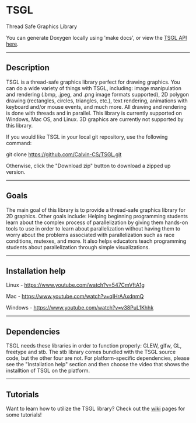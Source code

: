TSGL
====

Thread Safe Graphics Library

You can generate Doxygen locally using 'make docs', or view the [TSGL API here](http://calvin-cs.github.io/TSGL/html/index.html).

------------
Description
------------
TSGL is a thread-safe graphics library perfect for drawing graphics. You can do a wide variety of things with TSGL, including: image manipulation and rendering (.bmp, .jpeg, and .png image formats supported), 2D polygon drawing (rectangles, circles, triangles, etc.), text rendering, animations with keyboard and/or mouse events, and much more. All drawing and rendering is done with threads and in parallel. This library is currently supported on Windows, Mac OS, and Linux. 3D graphics are currently not supported by this library.

If you would like TSGL in your local git repository, use the following command:

git clone https://github.com/Calvin-CS/TSGL.git

Otherwise, click the "Download zip" button to download a zipped up version.

------------
Goals
------------
The main goal of this library is to provide a thread-safe graphics library for 2D graphics. Other goals include: Helping beginning programming students learn about the complex process of parallelization by giving them hands-on tools to use in order to learn about parallelization without having them to worry about the problems associated with parallelization such as race conditions, mutexes, and more. It also helps educators teach programming students about parallelization through simple visualizations.

------------
Installation help
------------
Linux - https://www.youtube.com/watch?v=547CmVftA1g

Mac - https://www.youtube.com/watch?v=qIHrAAxdnmQ

Windows - https://www.youtube.com/watch?v=v38PuL1Khhk

------------
Dependencies
------------
TSGL needs these libraries in order to function properly: GLEW, glfw, GL, freetype and stb. The stb library comes bundled with the TSGL source code, but the other four are not. For platform-specific dependencies, please see the "Installation help" section and then choose the video that shows the installtion of TSGL on the platform.

------------
Tutorials
------------
Want to learn how to utilize the TSGL library? Check out the [wiki](https://github.com/Calvin-CS/TSGL/wiki) pages for some tutorials!
